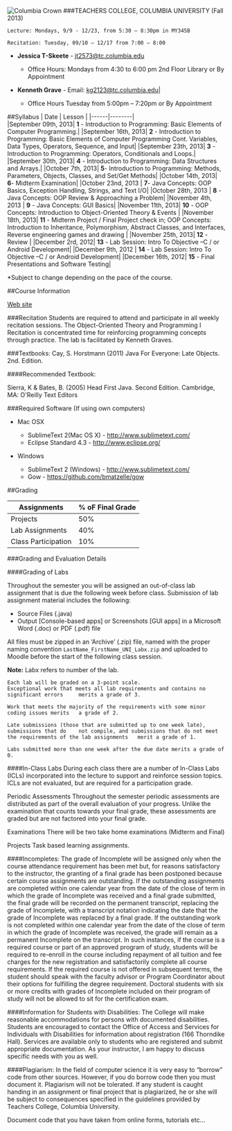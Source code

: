 
![Columbia Crown](../images/README_Hearder.png )###TEACHERS COLLEGE, COLUMBIA UNIVERSITY (Fall 2013)	Lecture: Mondays, 9/9 - 12/23, from 5:30 – 8:30pm in MY345B	Recitation: Tuesday, 09/10 – 12/17 from 7:00 – 8:00*	__Jessica T-Skeete__ - jt2573@tc.columbia.edu	*	Office Hours: Mondays from 4:30 to 6:00 pm 2nd Floor Library or By Appointment*	__Kenneth Grave__ - Email: kg2123@tc.columbia.edu|	*	Office Hours Tuesday from 5:00pm – 7:20pm or By Appointment##Syllabus| Date | Lesson ||------|--------|	|September 09th, 2013|	__1__ - Introduction to Programming: Basic Elements of Computer Programming.||September 16th, 2013|	__2__ - Introduction to Programming: Basic Elements of Computer Programming Cont. Variables, Data Types, Operators, Sequence, and Input|
|September 23th, 2013|	__3__ - Introduction to Programming: Operators, Conditionals and Loops.||September 30th, 2013|	__4__ - Introduction to Programming: Data Structures and Arrays.||October 7th, 2013|	__5__- Introduction to Programming: Methods, Parameters, Objects, Classes, and Set/Get Methods||October 14th, 2013| __6__- Midterm Examination|
|October 23nd, 2013	| __7__- Java Concepts: OOP Basics, Exception Handling, Strings, and Text I/O||October 28th, 2013	| __8__ - Java Concepts: OOP Review & Approaching a Problem||November 4th, 2013	| __9__ - Java Concepts: GUI Basics||November 11th, 2013| __10__ -  OOP Concepts: Introduction to Object-Oriented Theory & Events ||November 18th, 2013| __11__ - Midterm Project / Final Project check in; OOP Concepts: Introduction to Inheritance, Polymorphism, Abstract Classes, and Interfaces, Reverse engineering games and drawing ||November 25th, 2013| __12__ - Review ||December 2rd, 2012| __13__ - Lab Session: Intro To Objective –C / or Android Development||December 9th, 2012	| __14__ - Lab Session: Intro To Objective –C / or Android Development||December 16th, 2012| __15__ - Final Presentations and Software Testing|
*Subject to change depending on the pace of the course.
##Course Information
[Web site](http://www.jessicaGA.github.io/MSTU_4031)
###RecitationStudents are required to attend and participate in all weekly recitation sessions. The Object-Oriented Theory and Programming I Recitation is concentrated time for reinforcing programming concepts through practice. The lab is facilitated by Kenneth Graves.###Textbooks:Cay, S. Horstmann (2011) Java For Everyone: Late Objects. 2nd. Edition.####Recommended Textbook: 
Sierra, K & Bates, B. (2005) Head First Java. Second Edition. Cambridge, MA: O'Reilly Text Editors ###Required Software (If using own computers)*	Mac OSX
	*	SublimeText 2(Mac OS X) - http://www.sublimetext.com/	*	Eclipse Standard 4.3 - http://www.eclipse.org/
	*	Windows	*	SublimeText 2 (Windows) - http://www.sublimetext.com/	*	Gow - https://github.com/bmatzelle/gow##Grading
| Assignments | % oF Final Grade|
|--|--|
|Projects| 50% |		|Lab Assignments| 40% |                                    |Class Participation| 10% |###Grading and Evaluation Details ####Grading of LabsThroughout the semester you will be assigned an out-of-class lab assignment that is due the following week before class. Submission of lab assignment material includes the following:*	Source Files (.java)*	Output [Console-based apps] or Screenshots [GUI apps] in a Microsoft Word (.doc) or PDF (.pdf) fileAll files must be zipped in an ‘Archive’ (.zip) file, named with the proper naming convention ```LastName_FirstName_UNI_Labx.zip``` and uploaded to Moodle before the start of the following class session.
**Note:** Labx refers to number of the lab. 	Each lab will be graded on a 3-point scale.	Exceptional work that meets all lab requirements and contains no significant errors 	merits a grade of 3.	Work that meets the majority of the requirements with some minor coding issues merits 	a grade of 2.	Late submissions (those that are submitted up to one week late), submissions that do 	not compile, and submissions that do not meet the requirements of the lab assignments 	merit a grade of 1.	Labs submitted more than one week after the due date merits a grade of 0.####In-Class LabsDuring each class there are a number of In-Class Labs (ICLs) incorporated into the lecture to support and reinforce session topics. ICLs are not evaluated, but are required for a participation grade.Periodic AssessmentsThroughout the semester periodic assessments are distributed as part of the overall evaluation of your progress. Unlike the examination that counts towards your final grade, these assessments are graded but are not factored into your final grade.ExaminationsThere will be two take home examinations (Midterm and Final)ProjectsTask based learning assignments.####Incompletes:The grade of Incomplete will be assigned only when the course attendance requirement has been met but, for reasons satisfactory to the instructor, the granting of a final grade has been postponed because certain course assignments are outstanding. If the outstanding assignments are completed within one calendar year from the date of the close of term in which the grade of Incomplete was received and a final grade submitted, the final grade will be recorded on the permanent transcript, replacing the grade of Incomplete, with a transcript notation indicating the date that the grade of Incomplete was replaced by a final grade. If the outstanding work is not completed within one calendar year from the date of the close of term in which the grade of Incomplete was received, the grade will remain as a permanent Incomplete on the transcript. In such instances, if the course is a required course or part of an approved program of study, students will be required to re-enroll in the course including repayment of all tuition and fee charges for the new registration and satisfactorily complete all course requirements. If the required course is not offered in subsequent terms, the student should speak with the faculty advisor or Program Coordinator about their options for fulfilling the degree requirement. Doctoral students with six or more credits with grades of Incomplete included on their program of study will not be allowed to sit for the certification exam.####Information for Students with Disabilities:The College will make reasonable accommodations for persons with documented disabilities. Students are encouraged to contact the Office of Access and Services for Individuals with Disabilities for information about registration (166 Thorndike Hall). Services are available only to students who are registered and submit appropriate documentation. As your instructor, I am happy to discuss specific needs with you aswell. ####Plagiarism:In the field of computer science it is very easy to “borrow” code from other sources. However, if you do borrow code then you must document it. Plagiarism will not be tolerated. If any student is caught handing in an assignment or final project that is plagiarized, he or she will be subject to consequences specified in the guidelines provided by Teachers College, Columbia University.Document code that you have taken from online forms, tutorials etc…